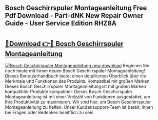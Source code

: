 ## Bosch Geschirrspuler Montageanleitung Free Pdf Download - Part-dNK New Repair Owner Guide - User Service Edition RHZ8A

# <h2><a href="http://df6hof1.blite.top/?on=Bosch+Geschirrspuler+Montageanleitung">🔗Download 👉🔴 Bosch Geschirrspuler Montageanleitung</a></h2>

[![Bosch Geschirrspuler Montageanleitung new download](https://i.imgur.com/lujVjoI.png)](http://df6hof1.blite.top/?on=Bosch+Geschirrspuler+Montageanleitung)
Beginnen Sie noch heute mit Ihrem neuen Bosch Geschirrspuler Montageanleitung! Dieses Benutzerhandbuch bietet einen detaillierten Überblick über die Merkmale und Funktionen des Produkts. Kompatibel mit großen Marken Dieses Bosch Geschirrspuler Montageanleitung ist mit großen Marken kompatibler Produkte kompatibel. Dieses Bosch Geschirrspuler Montageanleitung ist mit einer Vielzahl von Funktionen ausgestattet, um Ihre Produktivität zu maximieren. Wir sind hier, um Bosch Geschirrspuler Montageanleitung zu helfen. Unser Kundensupport-Team ist bereit, Ihnen bei Fragen oder Bedenken behilflich zu sein.
